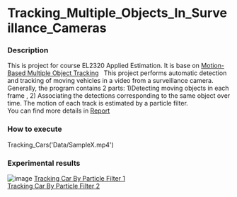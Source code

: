 # Tracking_Multiple_Objects_In_Surveillance_Cameras
### Description
This is project for course EL2320 Applied Estimation. It is base on [Motion-Based Multiple Object Tracking](https://www.mathworks.com/help/vision/examples/motion-based-multiple-object-tracking.html )  
This project performs automatic detection and tracking of moving vehicles in a video from a surveillance camera. Generally, the program contains 2 parts: 1)Detecting moving objects in each frame , 2) Associating the detections corresponding to the same object over time. The motion of each track is estimated by a particle filter.    
You can find more details in [Report](https://github.com/Landzs/Tracking_Multiple_Objects_In_Surveillance_Cameras/blob/master/Tracking%20multiple%20objects%20In%20surveillance%20cameras.pdf)   
### How to execute
Tracking_Cars('Data/SampleX.mp4')
### Experimental results
![image](https://github.com/Landzs/Tracking_Multiple_Objects_In_Surveillance_Cameras/blob/master/Data/1.jpg)
[Tracking Car By Particle Filter 1](https://www.youtube.com/watch?v=u8jcl1aDAvw)   
[Tracking Car By Particle Filter 2](https://www.youtube.com/watch?v=2yVQMhaqYms&t=21s)
